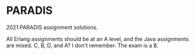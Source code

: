 # PARADIS

2021 PARADIS assignment solutions. 

All Erlang assignments should be at an A level, and the Java assignments are mixed. C, B, D, and A? I don't remember. The exam is a B.
